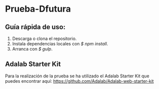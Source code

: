# Prueba-Dfutura

## Guía rápida de uso:

1. Descarga o clona el repositorio.
2. Instala dependencias locales con *$ npm install*.
3. Arranca con *$ gulp*.

## Adalab Starter Kit

Para la realización de la prueba se ha utilizado el Adalab Starter Kit que puedes encontrar aquí:
https://github.com/Adalab/Adalab-web-starter-kit
